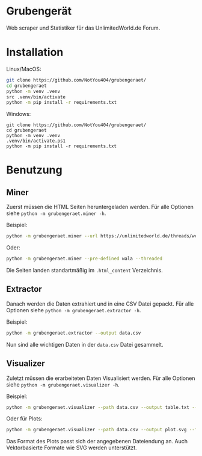 # Grubengerät
Web scraper und Statistiker für das UnlimitedWorld.de Forum.

# Installation

Linux/MacOS:

```sh
git clone https://github.com/NotYou404/grubengeraet/
cd grubengeraet
python -m venv .venv
src .venv/bin/activate
python -m pip install -r requirements.txt
```

Windows:

```pwsh
git clone https://github.com/NotYou404/grubengeraet/
cd grubengeraet
python -m venv .venv
.venv/bin/activate.ps1
python -m pip install -r requirements.txt
```

# Benutzung

## Miner

Zuerst müssen die HTML Seiten heruntergeladen werden.
Für alle Optionen siehe `python -m grubengeraet.miner -h`.

Beispiel:

```sh
python -m grubengeraet.miner --url https://unlimitedworld.de/threads/wer-als-letztes-antwortet-kriegt-viel-mehr-als-nur-128-dias.8439/ --threaded
```

Oder:

```sh
python -m grubengeraet.miner --pre-defined wala --threaded
```

Die Seiten landen standartmäßig im `.html_content` Verzeichnis.

## Extractor

Danach werden die Daten extrahiert und in eine CSV Datei gepackt.
Für alle Optionen siehe `python -m grubengeraet.extractor -h`.

Beispiel:

```sh
python -m grubengeraet.extractor --output data.csv
```

Nun sind alle wichtigen Daten in der `data.csv` Datei gesammelt.

## Visualizer

Zuletzt müssen die erarbeiteten Daten Visualisiert werden.
Für alle Optionen siehe `python -m grubengeraet.visualizer -h`.

Beispiel:

```sh
python -m grubengeraet.visualizer --path data.csv --output table.txt --format maua1_style_bbtable
```

Oder für Plots:

```sh
python -m grubengeraet.visualizer --path data.csv --output plot.svg --format some_sample_plot_function
```

Das Format des Plots passt sich der angegebenen Dateiendung an. Auch Vektorbasierte Formate wie SVG werden unterstützt.
